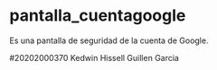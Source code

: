 # pantalla_cuentagoogle

Es una pantalla de seguridad de la cuenta de Google.

#20202000370 Kedwin Hissell Guillen Garcia
